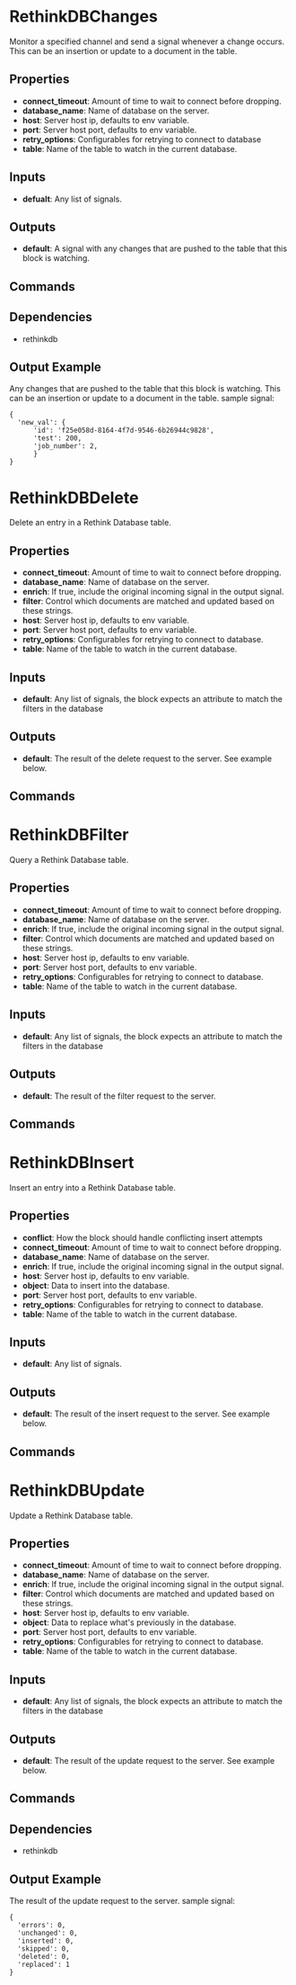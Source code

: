 RethinkDBChanges
================
Monitor a specified channel and send a signal whenever a change occurs.  This can be an insertion or update to a document in the table.

Properties
----------
- **connect_timeout**: Amount of time to wait to connect before dropping.
- **database_name**: Name of database on the server.
- **host**: Server host ip, defaults to env variable.
- **port**: Server host port, defaults to env variable.
- **retry_options**: Configurables for retrying to connect to database
- **table**: Name of the table to watch in the current database.

Inputs
------
- **defualt**: Any list of signals.

Outputs
-------
- **default**: A signal with any changes that are pushed to the table that this block is watching.

Commands
--------

Dependencies
------------
-  rethinkdb

Output Example
--------------
Any changes that are pushed to the table that this block is watching.
This can be an insertion or update to a document in the table.
sample signal:
```
{
  'new_val': {
      'id': 'f25e058d-8164-4f7d-9546-6b26944c9828',
      'test': 200,
      'job_number': 2,
      }
}
```

RethinkDBDelete
===============
Delete an entry in a Rethink Database table.

Properties
----------
- **connect_timeout**: Amount of time to wait to connect before dropping.
- **database_name**: Name of database on the server.
- **enrich**: If true, include the original incoming signal in the output signal.
- **filter**: Control which documents are matched and updated based on these strings.
- **host**: Server host ip, defaults to env variable.
- **port**: Server host port, defaults to env variable.
- **retry_options**: Configurables for retrying to connect to database.
- **table**: Name of the table to watch in the current database.

Inputs
------
- **default**: Any list of signals, the block expects an attribute to match the filters in the database

Outputs
-------
- **default**: The result of the delete request to the server.  See example below.

Commands
--------

RethinkDBFilter
===============
Query a Rethink Database table.

Properties
----------
- **connect_timeout**: Amount of time to wait to connect before dropping.
- **database_name**: Name of database on the server.
- **enrich**: If true, include the original incoming signal in the output signal.
- **filter**: Control which documents are matched and updated based on these strings.
- **host**: Server host ip, defaults to env variable.
- **port**: Server host port, defaults to env variable.
- **retry_options**: Configurables for retrying to connect to database.
- **table**: Name of the table to watch in the current database.

Inputs
------
- **default**: Any list of signals, the block expects an attribute to match the filters in the database

Outputs
-------
- **default**: The result of the filter request to the server.

Commands
--------

RethinkDBInsert
===============
Insert an entry into a Rethink Database table.

Properties
----------
- **conflict**: How the block should handle conflicting insert attempts
- **connect_timeout**: Amount of time to wait to connect before dropping.
- **database_name**: Name of database on the server.
- **enrich**: If true, include the original incoming signal in the output signal.
- **host**: Server host ip, defaults to env variable.
- **object**: Data to insert into the database.
- **port**: Server host port, defaults to env variable.
- **retry_options**: Configurables for retrying to connect to database.
- **table**: Name of the table to watch in the current database.

Inputs
------
- **default**: Any list of signals.

Outputs
-------
- **default**: The result of the insert request to the server.  See example below.

Commands
--------

RethinkDBUpdate
===============
Update a Rethink Database table.

Properties
----------
- **connect_timeout**: Amount of time to wait to connect before dropping.
- **database_name**: Name of database on the server.
- **enrich**: If true, include the original incoming signal in the output signal.
- **filter**: Control which documents are matched and updated based on these strings.
- **host**: Server host ip, defaults to env variable.
- **object**: Data to replace what's previously in the database.
- **port**: Server host port, defaults to env variable.
- **retry_options**: Configurables for retrying to connect to database.
- **table**: Name of the table to watch in the current database.

Inputs
------
- **default**: Any list of signals, the block expects an attribute to match the filters in the database

Outputs
-------
- **default**: The result of the update request to the server.  See example below.

Commands
--------

Dependencies
------------
-  rethinkdb

Output Example
--------------
The result of the update request to the server.
sample signal:
```
{
  'errors': 0,
  'unchanged': 0,
  'inserted': 0,
  'skipped': 0,
  'deleted': 0,
  'replaced': 1
}
```

